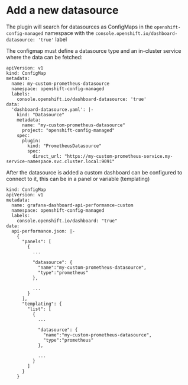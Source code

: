 # Add a new datasource

The plugin will search for datasources as ConfigMaps in the `openshift-config-managed` namespace with the `console.openshift.io/dashboard-datasource: 'true'` label

The configmap must define a datasource type and an in-cluster service where the data can be fetched:

```
apiVersion: v1
kind: ConfigMap
metadata:
  name: my-custom-prometheus-datasource
  namespace: openshift-config-managed
  labels:
    console.openshift.io/dashboard-datasource: 'true'
data:
  'dashboard-datasource.yaml': |-
    kind: "Datasource"
    metadata:
      name: "my-custom-prometheus-datasource"
      project: "openshift-config-managed"
    spec:
      plugin:
        kind: "PrometheusDatasource"
        spec:
          direct_url: "https://my-custom-prometheus-service.my-service-namespace.svc.cluster.local:9091"
```

After the datasource is added a custom dashboard can be configured to connect to it, this can be in a panel or variable (templating)

```
kind: ConfigMap
apiVersion: v1
metadata:
  name: grafana-dashboard-api-performance-custom
  namespace: openshift-config-managed
  labels:
    console.openshift.io/dashboard: "true"
data:
  api-performance.json: |-
    {
      "panels": [
        {
          ...

          "datasource": {
            "name":"my-custom-prometheus-datasource",
            "type":"prometheus"
          },

          ...
        }
      ],
      "templating": {
        "list": [
          {
            ...

            "datasource": {
              "name":"my-custom-prometheus-datasource",
              "type":"prometheus"
            },

            ...
          }
        ]
      }
    }

```
